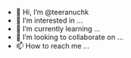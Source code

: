 - 👋 Hi, I’m @teeranuchk
- 👀 I’m interested in ...
- 🌱 I’m currently learning ...
- 💞️ I’m looking to collaborate on ...
- 📫 How to reach me ...

<!---
teeranuchk/teeranuchk is a ✨ special ✨ repository because its `README.md` (this file) appears on your GitHub profile.
You can click the Preview link to take a look at your changes.
--->
